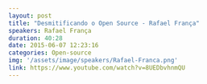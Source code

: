 ```yaml
---
layout: post
title: "Desmitificando o Open Source - Rafael França"
speakers: Rafael França
duration: 40:28
date: 2015-06-07 12:23:16
categories: Open-source
img: '/assets/image/speakers/Rafael-Franca.png'
link: https://www.youtube.com/watch?v=8UEDbvhnmQU
---
```

